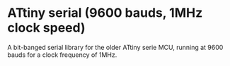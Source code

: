 # ATtiny serial (9600 bauds, 1MHz clock speed)

A bit-banged serial library for the older ATtiny serie MCU, running at 9600 bauds for a clock frequency of 1MHz.
